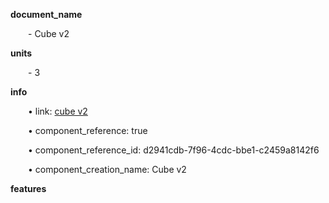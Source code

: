 **document_name**

&emsp;&emsp;- Cube v2

**units**

&emsp;&emsp;- 3

**info**

&emsp;&emsp;• link: [cube v2](/data4/linked_components/cube%20v2-d2941cdb-7f96-4cdc-bbe1-c2459a8142f6/timeline.md)

&emsp;&emsp;• component_reference: true

&emsp;&emsp;• component_reference_id: d2941cdb-7f96-4cdc-bbe1-c2459a8142f6

&emsp;&emsp;• component_creation_name: Cube v2

**features**